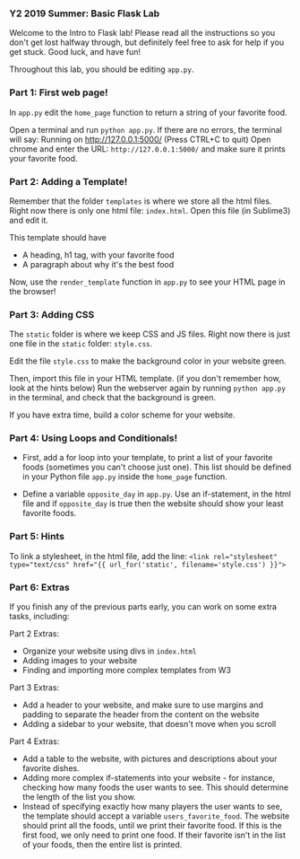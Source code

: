 ### Y2 2019 Summer: Basic Flask Lab

Welcome to the Intro to Flask lab! Please read all the instructions so you don't
get lost halfway through, but definitely feel free to ask for help if you
get stuck. Good luck, and have fun!

Throughout this lab, you should be editing `app.py`.

### Part 1: First web page!

In `app.py` edit the `home_page` function to return a string of your favorite food.

Open a terminal and run `python app.py`. If there are no errors, the terminal will say: Running on http://127.0.0.1:5000/ (Press CTRL+C to quit)
Open chrome and enter the URL: `http://127.0.0.1:5000/` and make sure it prints your favorite food.

### Part 2: Adding a Template!

Remember that the folder `templates` is where we store all the html files.
Right now there is only one html file: `index.html`.
Open this file (in Sublime3) and edit it.

This template should have
- A heading, h1 tag, with your favorite food
- A paragraph about why it's the best food

Now, use the `render_template` function in `app.py` to see your
HTML page in the browser!

### Part 3: Adding CSS

The `static` folder is where we keep CSS and JS files. 
Right now there is just one file in the `static` folder: `style.css`.

Edit the file  `style.css` to make the background color in
your website green. 

Then, import this file in your HTML template. (if you don't remember how, look at the hints below)
Run the webserver again by running `python app.py` in the terminal, and check that the background is green.

If you have extra time, build a color scheme for your website.

### Part 4: Using Loops and Conditionals!

- First, add a for loop into your template, to print a list
of your favorite foods (sometimes you can't choose just one). This list should be defined
in your Python file `app.py` inside the `home_page` function.

- Define a variable `opposite_day` in `app.py`. Use an if-statement, in the html file and
if `opposite_day` is true then the website should show your least favorite foods.

### Part 5: Hints
To link a stylesheet, in the html file, add the line:
`<link rel="stylesheet" type="text/css" href="{{ url_for('static', filename='style.css') }}">`

### Part 6: Extras

If you finish any of the previous parts early, you can work
on some extra tasks, including:

Part 2 Extras:
- Organize your website using divs in `index.html`
- Adding images to your website
- Finding and importing more complex templates from W3

Part 3 Extras:
- Add a header to your website, and make sure to use margins and padding
to separate the header from the content on the website
- Adding a sidebar to your website, that doesn't move when you scroll

Part 4 Extras:
- Add a table to the website, with pictures and descriptions about your favorite dishes.
- Adding more complex if-statements into your website - for instance, checking
how many foods the user wants to see. This should determine the length of the list you show.
- Instead of specifying exactly how many players
the user wants to see, the template should accept a variable `users_favorite_food`.
The website should print all the foods, until we print their favorite food. If this
is the first food, we only need to print one food. If their favorite isn't
in the list of your foods, then the entire list is printed.


